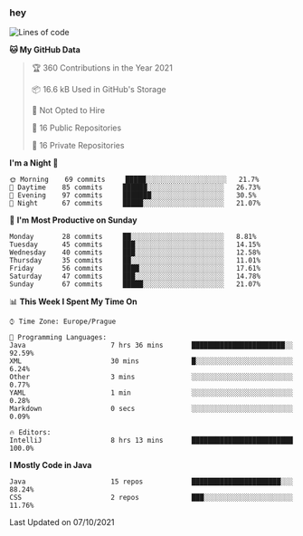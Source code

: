 ### hey

<!--START_SECTION:waka-->
![Lines of code](https://img.shields.io/badge/From%20Hello%20World%20I%27ve%20Written-110059%20lines%20of%20code-blue)

**🐱 My GitHub Data** 

> 🏆 360 Contributions in the Year 2021
 > 
> 📦 16.6 kB Used in GitHub's Storage 
 > 
> 🚫 Not Opted to Hire
 > 
> 📜 16 Public Repositories 
 > 
> 🔑 16 Private Repositories  
 > 
**I'm a Night 🦉** 

```text
🌞 Morning    69 commits     █████░░░░░░░░░░░░░░░░░░░░   21.7% 
🌆 Daytime    85 commits     ██████░░░░░░░░░░░░░░░░░░░   26.73% 
🌃 Evening    97 commits     ███████░░░░░░░░░░░░░░░░░░   30.5% 
🌙 Night      67 commits     █████░░░░░░░░░░░░░░░░░░░░   21.07%

```
📅 **I'm Most Productive on Sunday** 

```text
Monday       28 commits     ██░░░░░░░░░░░░░░░░░░░░░░░   8.81% 
Tuesday      45 commits     ███░░░░░░░░░░░░░░░░░░░░░░   14.15% 
Wednesday    40 commits     ███░░░░░░░░░░░░░░░░░░░░░░   12.58% 
Thursday     35 commits     ██░░░░░░░░░░░░░░░░░░░░░░░   11.01% 
Friday       56 commits     ████░░░░░░░░░░░░░░░░░░░░░   17.61% 
Saturday     47 commits     ███░░░░░░░░░░░░░░░░░░░░░░   14.78% 
Sunday       67 commits     █████░░░░░░░░░░░░░░░░░░░░   21.07%

```


📊 **This Week I Spent My Time On** 

```text
⌚︎ Time Zone: Europe/Prague

💬 Programming Languages: 
Java                     7 hrs 36 mins       ███████████████████████░░   92.59% 
XML                      30 mins             █░░░░░░░░░░░░░░░░░░░░░░░░   6.24% 
Other                    3 mins              ░░░░░░░░░░░░░░░░░░░░░░░░░   0.77% 
YAML                     1 min               ░░░░░░░░░░░░░░░░░░░░░░░░░   0.28% 
Markdown                 0 secs              ░░░░░░░░░░░░░░░░░░░░░░░░░   0.09%

🔥 Editors: 
IntelliJ                 8 hrs 13 mins       █████████████████████████   100.0%

```

**I Mostly Code in Java** 

```text
Java                     15 repos            ██████████████████████░░░   88.24% 
CSS                      2 repos             ███░░░░░░░░░░░░░░░░░░░░░░   11.76%

```



 Last Updated on 07/10/2021
<!--END_SECTION:waka-->
